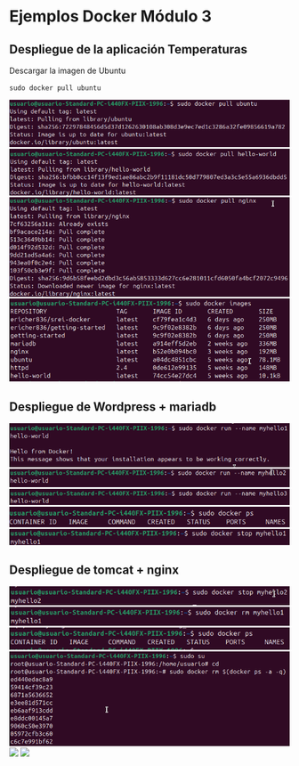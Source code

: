 # Ejemplos Docker Módulo 3

## Despliegue de la aplicación Temperaturas
Descargar la imagen de Ubuntu

```
sudo docker pull ubuntu
```

![](/Tema3/img2/Screenshot_1.png)
![](/Tema3/img2/Screenshot_2.png)
![](/Tema3/img2/Screenshot_3.png)
![](/Tema3/img2/Screenshot_4.png)

## Despliegue de Wordpress + mariadb

![](/Tema3/img2/Screenshot_5.png)
![](/Tema3/img2/Screenshot_6.png)
![](/Tema3/img2/Screenshot_7.png)
![](/Tema3/img2/Screenshot_8.png)
![](/Tema3/img2/Screenshot_9.png)

## Despliegue de tomcat + nginx

![](/Tema3/img2/Screenshot_10.png)
![](/Tema3/img2/Screenshot_11.png)
![](/Tema3/img2/Screenshot_12.png)
![](/Tema3/img2/Screenshot_13.png)
![](/Tema3/img2/Screenshot_14.png)
![](/Tema3/img2/Screenshot_15.png)

